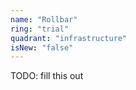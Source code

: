 ```yaml
---
name: "Rollbar"
ring: "trial"
quadrant: "infrastructure"
isNew: "false"
---
```


TODO: fill this out
